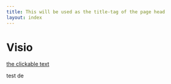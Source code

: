 ```yaml
---
title: This will be used as the title-tag of the page head
layout: index
---
```


# Visio

[the clickable text](http://xlson.com/)

test de
